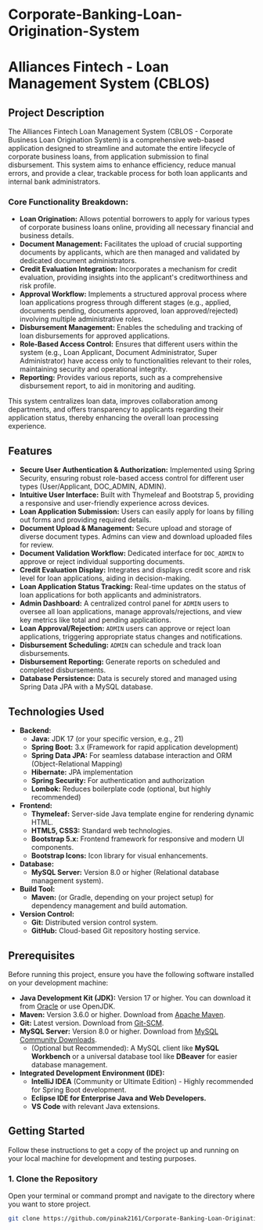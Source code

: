 # Corporate-Banking-Loan-Origination-System
# Alliances Fintech - Loan Management System (CBLOS)

## Project Description

The Alliances Fintech Loan Management System (CBLOS - Corporate Business Loan Origination System) is a comprehensive web-based application designed to streamline and automate the entire lifecycle of corporate business loans, from application submission to final disbursement. This system aims to enhance efficiency, reduce manual errors, and provide a clear, trackable process for both loan applicants and internal bank administrators.

### Core Functionality Breakdown:

* **Loan Origination:** Allows potential borrowers to apply for various types of corporate business loans online, providing all necessary financial and business details.
* **Document Management:** Facilitates the upload of crucial supporting documents by applicants, which are then managed and validated by dedicated document administrators.
* **Credit Evaluation Integration:** Incorporates a mechanism for credit evaluation, providing insights into the applicant's creditworthiness and risk profile.
* **Approval Workflow:** Implements a structured approval process where loan applications progress through different stages (e.g., applied, documents pending, documents approved, loan approved/rejected) involving multiple administrative roles.
* **Disbursement Management:** Enables the scheduling and tracking of loan disbursements for approved applications.
* **Role-Based Access Control:** Ensures that different users within the system (e.g., Loan Applicant, Document Administrator, Super Administrator) have access only to functionalities relevant to their roles, maintaining security and operational integrity.
* **Reporting:** Provides various reports, such as a comprehensive disbursement report, to aid in monitoring and auditing.

This system centralizes loan data, improves collaboration among departments, and offers transparency to applicants regarding their application status, thereby enhancing the overall loan processing experience.

## Features

* **Secure User Authentication & Authorization:** Implemented using Spring Security, ensuring robust role-based access control for different user types (User/Applicant, DOC_ADMIN, ADMIN).
* **Intuitive User Interface:** Built with Thymeleaf and Bootstrap 5, providing a responsive and user-friendly experience across devices.
* **Loan Application Submission:** Users can easily apply for loans by filling out forms and providing required details.
* **Document Upload & Management:** Secure upload and storage of diverse document types. Admins can view and download uploaded files for review.
* **Document Validation Workflow:** Dedicated interface for `DOC_ADMIN` to approve or reject individual supporting documents.
* **Credit Evaluation Display:** Integrates and displays credit score and risk level for loan applications, aiding in decision-making.
* **Loan Application Status Tracking:** Real-time updates on the status of loan applications for both applicants and administrators.
* **Admin Dashboard:** A centralized control panel for `ADMIN` users to oversee all loan applications, manage approvals/rejections, and view key metrics like total and pending applications.
* **Loan Approval/Rejection:** `ADMIN` users can approve or reject loan applications, triggering appropriate status changes and notifications.
* **Disbursement Scheduling:** `ADMIN` can schedule and track loan disbursements.
* **Disbursement Reporting:** Generate reports on scheduled and completed disbursements.
* **Database Persistence:** Data is securely stored and managed using Spring Data JPA with a MySQL database.

## Technologies Used

* **Backend:**
    * **Java:** JDK 17 (or your specific version, e.g., 21)
    * **Spring Boot:** 3.x (Framework for rapid application development)
    * **Spring Data JPA:** For seamless database interaction and ORM (Object-Relational Mapping)
    * **Hibernate:** JPA implementation
    * **Spring Security:** For authentication and authorization
    * **Lombok:** Reduces boilerplate code (optional, but highly recommended)
* **Frontend:**
    * **Thymeleaf:** Server-side Java template engine for rendering dynamic HTML.
    * **HTML5, CSS3:** Standard web technologies.
    * **Bootstrap 5.x:** Frontend framework for responsive and modern UI components.
    * **Bootstrap Icons:** Icon library for visual enhancements.
* **Database:**
    * **MySQL Server:** Version 8.0 or higher (Relational database management system).
* **Build Tool:**
    * **Maven:** (or Gradle, depending on your project setup) for dependency management and build automation.
* **Version Control:**
    * **Git:** Distributed version control system.
    * **GitHub:** Cloud-based Git repository hosting service.

## Prerequisites

Before running this project, ensure you have the following software installed on your development machine:

* **Java Development Kit (JDK):** Version 17 or higher. You can download it from [Oracle](https://www.oracle.com/java/technologies/downloads/) or use OpenJDK.
* **Maven:** Version 3.6.0 or higher. Download from [Apache Maven](https://maven.apache.org/download.cgi).
* **Git:** Latest version. Download from [Git-SCM](https://git-scm.com/downloads).
* **MySQL Server:** Version 8.0 or higher. Download from [MySQL Community Downloads](https://dev.mysql.com/downloads/mysql/).
    * (Optional but Recommended): A MySQL client like **MySQL Workbench** or a universal database tool like **DBeaver** for easier database management.
* **Integrated Development Environment (IDE):**
    * **IntelliJ IDEA** (Community or Ultimate Edition) - Highly recommended for Spring Boot development.
    * **Eclipse IDE for Enterprise Java and Web Developers.**
    * **VS Code** with relevant Java extensions.

## Getting Started

Follow these instructions to get a copy of the project up and running on your local machine for development and testing purposes.

### 1. Clone the Repository

Open your terminal or command prompt and navigate to the directory where you want to store  project.

```bash
git clone https://github.com/pinak2161/Corporate-Banking-Loan-Origination-System

